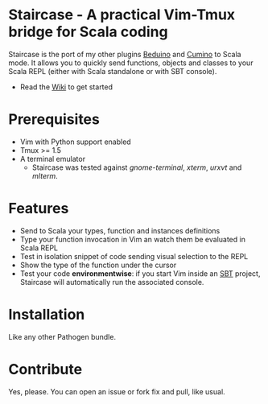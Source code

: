 Staircase - A practical Vim-Tmux bridge for Scala coding
=======================================================

Staircase is the port of my other plugins [Beduino]()
and [Cumino](http://github.com/adinapoli/cumino) to Scala mode. It allows you to quickly send functions,
objects and classes to your Scala REPL (either with Scala standalone or
with SBT console).

* Read the [Wiki](https://github.com/adinapoli/staircase/wiki/Getting-Started) to get started

# Prerequisites

* Vim with Python support enabled
* Tmux >= 1.5
* A terminal emulator
  * Staircase was tested against *gnome-terminal*, *xterm*, *urxvt* and *mlterm*.

# Features

* Send to Scala your types, function and instances definitions
* Type your function invocation in Vim an watch them be evaluated in Scala REPL
* Test in isolation snippet of code sending visual selection to the REPL
* Show the type of the function under the cursor
* Test your code **environmentwise**: if you start Vim inside an [SBT]()
  project, Staircase will automatically run the associated console.


# Installation

Like any other Pathogen bundle.

# Contribute

Yes, please. You can open an issue or fork fix and pull, like usual.
